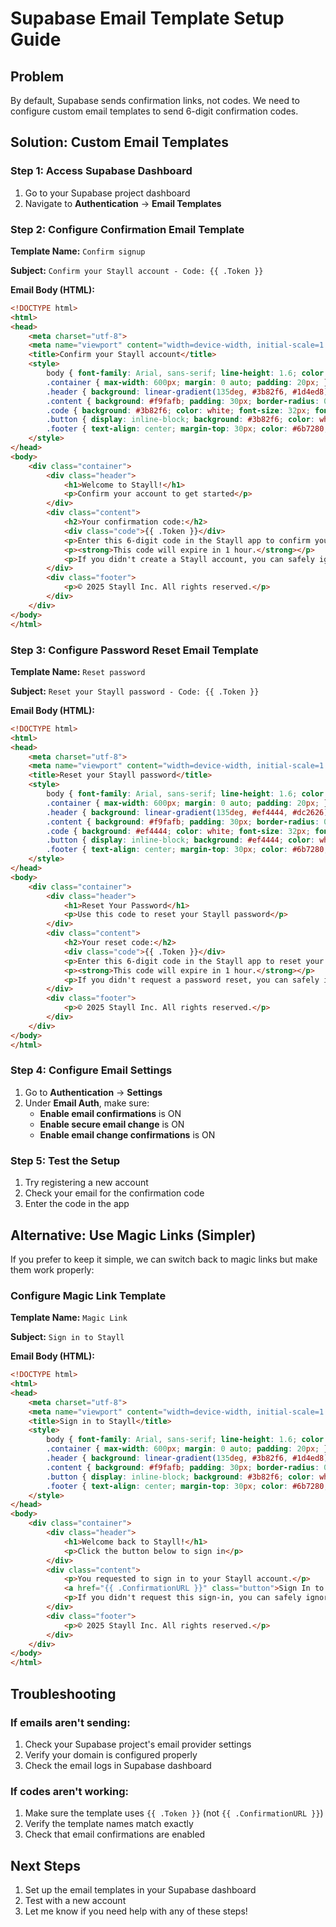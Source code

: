 # Supabase Email Template Setup Guide

## Problem
By default, Supabase sends confirmation links, not codes. We need to configure custom email templates to send 6-digit confirmation codes.

## Solution: Custom Email Templates

### Step 1: Access Supabase Dashboard
1. Go to your Supabase project dashboard
2. Navigate to **Authentication** → **Email Templates**

### Step 2: Configure Confirmation Email Template

**Template Name:** `Confirm signup`

**Subject:** `Confirm your Stayll account - Code: {{ .Token }}`

**Email Body (HTML):**
```html
<!DOCTYPE html>
<html>
<head>
    <meta charset="utf-8">
    <meta name="viewport" content="width=device-width, initial-scale=1.0">
    <title>Confirm your Stayll account</title>
    <style>
        body { font-family: Arial, sans-serif; line-height: 1.6; color: #333; }
        .container { max-width: 600px; margin: 0 auto; padding: 20px; }
        .header { background: linear-gradient(135deg, #3b82f6, #1d4ed8); color: white; padding: 30px; text-align: center; border-radius: 10px 10px 0 0; }
        .content { background: #f9fafb; padding: 30px; border-radius: 0 0 10px 10px; }
        .code { background: #3b82f6; color: white; font-size: 32px; font-weight: bold; padding: 20px; text-align: center; border-radius: 8px; margin: 20px 0; letter-spacing: 4px; }
        .button { display: inline-block; background: #3b82f6; color: white; padding: 12px 24px; text-decoration: none; border-radius: 6px; margin: 20px 0; }
        .footer { text-align: center; margin-top: 30px; color: #6b7280; font-size: 14px; }
    </style>
</head>
<body>
    <div class="container">
        <div class="header">
            <h1>Welcome to Stayll!</h1>
            <p>Confirm your account to get started</p>
        </div>
        <div class="content">
            <h2>Your confirmation code:</h2>
            <div class="code">{{ .Token }}</div>
            <p>Enter this 6-digit code in the Stayll app to confirm your account.</p>
            <p><strong>This code will expire in 1 hour.</strong></p>
            <p>If you didn't create a Stayll account, you can safely ignore this email.</p>
        </div>
        <div class="footer">
            <p>© 2025 Stayll Inc. All rights reserved.</p>
        </div>
    </div>
</body>
</html>
```

### Step 3: Configure Password Reset Email Template

**Template Name:** `Reset password`

**Subject:** `Reset your Stayll password - Code: {{ .Token }}`

**Email Body (HTML):**
```html
<!DOCTYPE html>
<html>
<head>
    <meta charset="utf-8">
    <meta name="viewport" content="width=device-width, initial-scale=1.0">
    <title>Reset your Stayll password</title>
    <style>
        body { font-family: Arial, sans-serif; line-height: 1.6; color: #333; }
        .container { max-width: 600px; margin: 0 auto; padding: 20px; }
        .header { background: linear-gradient(135deg, #ef4444, #dc2626); color: white; padding: 30px; text-align: center; border-radius: 10px 10px 0 0; }
        .content { background: #f9fafb; padding: 30px; border-radius: 0 0 10px 10px; }
        .code { background: #ef4444; color: white; font-size: 32px; font-weight: bold; padding: 20px; text-align: center; border-radius: 8px; margin: 20px 0; letter-spacing: 4px; }
        .button { display: inline-block; background: #ef4444; color: white; padding: 12px 24px; text-decoration: none; border-radius: 6px; margin: 20px 0; }
        .footer { text-align: center; margin-top: 30px; color: #6b7280; font-size: 14px; }
    </style>
</head>
<body>
    <div class="container">
        <div class="header">
            <h1>Reset Your Password</h1>
            <p>Use this code to reset your Stayll password</p>
        </div>
        <div class="content">
            <h2>Your reset code:</h2>
            <div class="code">{{ .Token }}</div>
            <p>Enter this 6-digit code in the Stayll app to reset your password.</p>
            <p><strong>This code will expire in 1 hour.</strong></p>
            <p>If you didn't request a password reset, you can safely ignore this email.</p>
        </div>
        <div class="footer">
            <p>© 2025 Stayll Inc. All rights reserved.</p>
        </div>
    </div>
</body>
</html>
```

### Step 4: Configure Email Settings

1. Go to **Authentication** → **Settings**
2. Under **Email Auth**, make sure:
   - **Enable email confirmations** is ON
   - **Enable secure email change** is ON
   - **Enable email change confirmations** is ON

### Step 5: Test the Setup

1. Try registering a new account
2. Check your email for the confirmation code
3. Enter the code in the app

## Alternative: Use Magic Links (Simpler)

If you prefer to keep it simple, we can switch back to magic links but make them work properly:

### Configure Magic Link Template

**Template Name:** `Magic Link`

**Subject:** `Sign in to Stayll`

**Email Body (HTML):**
```html
<!DOCTYPE html>
<html>
<head>
    <meta charset="utf-8">
    <meta name="viewport" content="width=device-width, initial-scale=1.0">
    <title>Sign in to Stayll</title>
    <style>
        body { font-family: Arial, sans-serif; line-height: 1.6; color: #333; }
        .container { max-width: 600px; margin: 0 auto; padding: 20px; }
        .header { background: linear-gradient(135deg, #3b82f6, #1d4ed8); color: white; padding: 30px; text-align: center; border-radius: 10px 10px 0 0; }
        .content { background: #f9fafb; padding: 30px; border-radius: 0 0 10px 10px; }
        .button { display: inline-block; background: #3b82f6; color: white; padding: 12px 24px; text-decoration: none; border-radius: 6px; margin: 20px 0; }
        .footer { text-align: center; margin-top: 30px; color: #6b7280; font-size: 14px; }
    </style>
</head>
<body>
    <div class="container">
        <div class="header">
            <h1>Welcome back to Stayll!</h1>
            <p>Click the button below to sign in</p>
        </div>
        <div class="content">
            <p>You requested to sign in to your Stayll account.</p>
            <a href="{{ .ConfirmationURL }}" class="button">Sign In to Stayll</a>
            <p>If you didn't request this sign-in, you can safely ignore this email.</p>
        </div>
        <div class="footer">
            <p>© 2025 Stayll Inc. All rights reserved.</p>
        </div>
    </div>
</body>
</html>
```

## Troubleshooting

### If emails aren't sending:
1. Check your Supabase project's email provider settings
2. Verify your domain is configured properly
3. Check the email logs in Supabase dashboard

### If codes aren't working:
1. Make sure the template uses `{{ .Token }}` (not `{{ .ConfirmationURL }}`)
2. Verify the template names match exactly
3. Check that email confirmations are enabled

## Next Steps

1. Set up the email templates in your Supabase dashboard
2. Test with a new account
3. Let me know if you need help with any of these steps! 